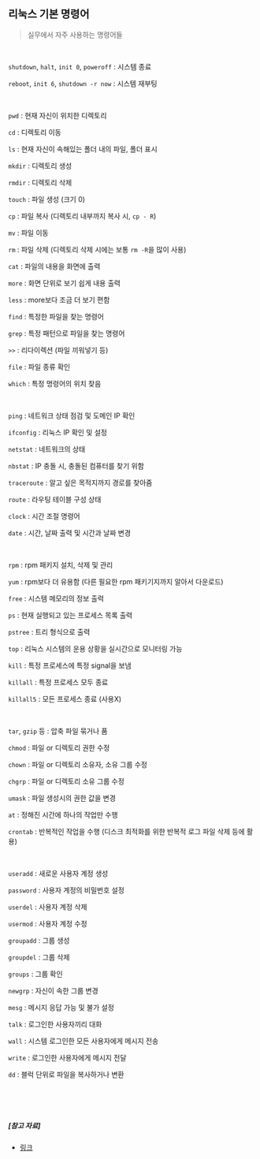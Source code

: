 ## 리눅스 기본 명령어

> 실무에서 자주 사용하는 명령어들

<br>

`shutdown`, `halt`, `init 0`, `poweroff` : 시스템 종료 

`reboot`, `init 6`, `shutdown -r now` : 시스템 재부팅 

<br>

`pwd` : 현재 자신이 위치한 디렉토리

`cd` : 디렉토리 이동 

`ls` : 현재 자신이 속해있는 폴더 내의 파일, 폴더 표시 

`mkdir` : 디렉토리 생성 

`rmdir` : 디렉토리 삭제 

`touch` : 파일 생성 (크기 0) 

`cp` : 파일 복사 (디렉토리 내부까지 복사 시, `cp - R`)

`mv` : 파일 이동

`rm` : 파일 삭제 (디렉토리 삭제 시에는 보통 `rm -R`을 많이 사용)

`cat` : 파일의 내용을 화면에 출력 

`more` : 화면 단위로 보기 쉽게 내용 출력 

`less` : more보다 조금 더 보기 편함 

`find` : 특정한 파일을 찾는 명령어

`grep` : 특정 패턴으로 파일을 찾는 명령어 

`>>` : 리다이렉션 (파일 끼워넣기 등)

`file` : 파일 종류 확인 

`which` : 특정 명령어의 위치 찾음 

<br>

`ping` : 네트워크 상태 점검 및 도메인 IP 확인

`ifconfig` : 리눅스 IP 확인 및 설정

`netstat` : 네트워크의 상태

`nbstat` : IP 충돌 시, 충돌된 컴퓨터를 찾기 위함

`traceroute` : 알고 싶은 목적지까지 경로를 찾아줌

`route` : 라우팅 테이블 구성 상태 

`clock` : 시간 조절 명령어

`date` : 시간, 날짜 출력 및 시간과 날짜 변경 

<br>

`rpm` : rpm 패키지 설치, 삭제 및 관리 

`yum` : rpm보다 더 유용함 (다른 필요한 rpm 패키기지까지 알아서 다운로드)

`free` : 시스템 메모리의 정보 출력 

`ps` : 현재 실행되고 있는 프로세스 목록 출력

`pstree` : 트리 형식으로 출력 

`top` : 리눅스 시스템의 운용 상황을 실시간으로 모니터링 가능

`kill` : 특정 프로세스에 특정 signal을 보냄 

`killall` : 특정 프로세스 모두 종료

`killall5` : 모든 프로세스 종료 (사용X)

<br>

`tar`, `gzip` 등 : 압축 파일 묶거나 품

`chmod` : 파일 or 디렉토리 권한 수정 

`chown` : 파일 or 디렉토리 소유자, 소유 그룹 수정 

`chgrp` : 파일 or 디렉토리 소유 그룹 수정 

`umask` : 파일 생성시의 권한 값을 변경

`at` : 정해진 시간에 하나의 작업만 수행 

`crontab` : 반복적인 작업을 수행 (디스크 최적화를 위한 반복적 로그 파일 삭제 등에 활용) 

<br>

`useradd` : 새로운 사용자 계정 생성 

`password` : 사용자 계정의 비밀번호 설정

`userdel` : 사용자 계정 삭제 

`usermod` : 사용자 계정 수정 

`groupadd` : 그룹 생성

`groupdel` : 그룹 삭제 

`groups` : 그룹 확인 

`newgrp` : 자신이 속한 그룹 변경 

`mesg` : 메시지 응답 가능 및 불가 설정 

`talk` : 로그인한 사용자끼리 대화 

`wall` : 시스템 로그인한 모든 사용자에게 메시지 전송

`write` : 로그인한 사용자에게 메시지 전달

`dd` : 블럭 단위로 파일을 복사하거나 변환

<br>

<br>

<br>

##### [참고 자료]

- [링크](https://vaert.tistory.com/103)

 